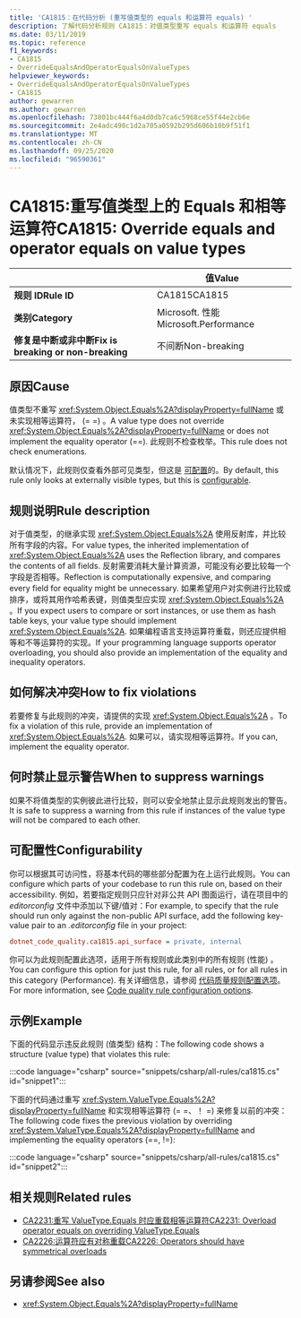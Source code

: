 ```yaml
---
title: 'CA1815：在代码分析 (重写值类型的 equals 和运算符 equals) '
description: 了解代码分析规则 CA1815：对值类型重写 equals 和运算符 equals
ms.date: 03/11/2019
ms.topic: reference
f1_keywords:
- CA1815
- OverrideEqualsAndOperatorEqualsOnValueTypes
helpviewer_keywords:
- OverrideEqualsAndOperatorEqualsOnValueTypes
- CA1815
author: gewarren
ms.author: gewarren
ms.openlocfilehash: 73801bc444f6a4d0db7ca6c5968ce55f44e2cb6e
ms.sourcegitcommit: 2e4adc490c1d2a705a0592b295d606b10b9f51f1
ms.translationtype: MT
ms.contentlocale: zh-CN
ms.lasthandoff: 09/25/2020
ms.locfileid: "96590361"
---
```

# <a name="ca1815-override-equals-and-operator-equals-on-value-types"></a><span data-ttu-id="a14ce-103">CA1815:重写值类型上的 Equals 和相等运算符</span><span class="sxs-lookup"><span data-stu-id="a14ce-103">CA1815: Override equals and operator equals on value types</span></span>

| | <span data-ttu-id="a14ce-104">值</span><span class="sxs-lookup"><span data-stu-id="a14ce-104">Value</span></span> |
|-|-|
| <span data-ttu-id="a14ce-105">**规则 ID**</span><span class="sxs-lookup"><span data-stu-id="a14ce-105">**Rule ID**</span></span> |<span data-ttu-id="a14ce-106">CA1815</span><span class="sxs-lookup"><span data-stu-id="a14ce-106">CA1815</span></span>|
| <span data-ttu-id="a14ce-107">**类别**</span><span class="sxs-lookup"><span data-stu-id="a14ce-107">**Category**</span></span> |<span data-ttu-id="a14ce-108">Microsoft. 性能</span><span class="sxs-lookup"><span data-stu-id="a14ce-108">Microsoft.Performance</span></span>|
| <span data-ttu-id="a14ce-109">**修复是中断或非中断**</span><span class="sxs-lookup"><span data-stu-id="a14ce-109">**Fix is breaking or non-breaking**</span></span> |<span data-ttu-id="a14ce-110">不间断</span><span class="sxs-lookup"><span data-stu-id="a14ce-110">Non-breaking</span></span>|

## <a name="cause"></a><span data-ttu-id="a14ce-111">原因</span><span class="sxs-lookup"><span data-stu-id="a14ce-111">Cause</span></span>

<span data-ttu-id="a14ce-112">值类型不重写 <xref:System.Object.Equals%2A?displayProperty=fullName> 或未实现相等运算符， (= =) 。</span><span class="sxs-lookup"><span data-stu-id="a14ce-112">A value type does not override <xref:System.Object.Equals%2A?displayProperty=fullName> or does not implement the equality operator (==).</span></span> <span data-ttu-id="a14ce-113">此规则不检查枚举。</span><span class="sxs-lookup"><span data-stu-id="a14ce-113">This rule does not check enumerations.</span></span>

<span data-ttu-id="a14ce-114">默认情况下，此规则仅查看外部可见类型，但这是 [可配置](#configurability)的。</span><span class="sxs-lookup"><span data-stu-id="a14ce-114">By default, this rule only looks at externally visible types, but this is [configurable](#configurability).</span></span>

## <a name="rule-description"></a><span data-ttu-id="a14ce-115">规则说明</span><span class="sxs-lookup"><span data-stu-id="a14ce-115">Rule description</span></span>

<span data-ttu-id="a14ce-116">对于值类型，的继承实现 <xref:System.Object.Equals%2A> 使用反射库，并比较所有字段的内容。</span><span class="sxs-lookup"><span data-stu-id="a14ce-116">For value types, the inherited implementation of <xref:System.Object.Equals%2A> uses the Reflection library, and compares the contents of all fields.</span></span> <span data-ttu-id="a14ce-117">反射需要消耗大量计算资源，可能没有必要比较每一个字段是否相等。</span><span class="sxs-lookup"><span data-stu-id="a14ce-117">Reflection is computationally expensive, and comparing every field for equality might be unnecessary.</span></span> <span data-ttu-id="a14ce-118">如果希望用户对实例进行比较或排序，或将其用作哈希表键，则值类型应实现 <xref:System.Object.Equals%2A> 。</span><span class="sxs-lookup"><span data-stu-id="a14ce-118">If you expect users to compare or sort instances, or use them as hash table keys, your value type should implement <xref:System.Object.Equals%2A>.</span></span> <span data-ttu-id="a14ce-119">如果编程语言支持运算符重载，则还应提供相等和不等运算符的实现。</span><span class="sxs-lookup"><span data-stu-id="a14ce-119">If your programming language supports operator overloading, you should also provide an implementation of the equality and inequality operators.</span></span>

## <a name="how-to-fix-violations"></a><span data-ttu-id="a14ce-120">如何解决冲突</span><span class="sxs-lookup"><span data-stu-id="a14ce-120">How to fix violations</span></span>

<span data-ttu-id="a14ce-121">若要修复与此规则的冲突，请提供的实现 <xref:System.Object.Equals%2A> 。</span><span class="sxs-lookup"><span data-stu-id="a14ce-121">To fix a violation of this rule, provide an implementation of <xref:System.Object.Equals%2A>.</span></span> <span data-ttu-id="a14ce-122">如果可以，请实现相等运算符。</span><span class="sxs-lookup"><span data-stu-id="a14ce-122">If you can, implement the equality operator.</span></span>

## <a name="when-to-suppress-warnings"></a><span data-ttu-id="a14ce-123">何时禁止显示警告</span><span class="sxs-lookup"><span data-stu-id="a14ce-123">When to suppress warnings</span></span>

<span data-ttu-id="a14ce-124">如果不将值类型的实例彼此进行比较，则可以安全地禁止显示此规则发出的警告。</span><span class="sxs-lookup"><span data-stu-id="a14ce-124">It is safe to suppress a warning from this rule if instances of the value type will not be compared to each other.</span></span>

## <a name="configurability"></a><span data-ttu-id="a14ce-125">可配置性</span><span class="sxs-lookup"><span data-stu-id="a14ce-125">Configurability</span></span>

<span data-ttu-id="a14ce-126">你可以根据其可访问性，将基本代码的哪些部分配置为在上运行此规则。</span><span class="sxs-lookup"><span data-stu-id="a14ce-126">You can configure which parts of your codebase to run this rule on, based on their accessibility.</span></span> <span data-ttu-id="a14ce-127">例如，若要指定规则只应针对非公共 API 图面运行，请在项目中的 *editorconfig* 文件中添加以下键/值对：</span><span class="sxs-lookup"><span data-stu-id="a14ce-127">For example, to specify that the rule should run only against the non-public API surface, add the following key-value pair to an *.editorconfig* file in your project:</span></span>

```ini
dotnet_code_quality.ca1815.api_surface = private, internal
```

<span data-ttu-id="a14ce-128">你可以为此规则配置此选项，适用于所有规则或此类别中的所有规则 (性能) 。</span><span class="sxs-lookup"><span data-stu-id="a14ce-128">You can configure this option for just this rule, for all rules, or for all rules in this category (Performance).</span></span> <span data-ttu-id="a14ce-129">有关详细信息，请参阅 [代码质量规则配置选项](../code-quality-rule-options.md)。</span><span class="sxs-lookup"><span data-stu-id="a14ce-129">For more information, see [Code quality rule configuration options](../code-quality-rule-options.md).</span></span>

## <a name="example"></a><span data-ttu-id="a14ce-130">示例</span><span class="sxs-lookup"><span data-stu-id="a14ce-130">Example</span></span>

<span data-ttu-id="a14ce-131">下面的代码显示违反此规则 (值类型) 结构：</span><span class="sxs-lookup"><span data-stu-id="a14ce-131">The following code shows a structure (value type) that violates this rule:</span></span>

:::code language="csharp" source="snippets/csharp/all-rules/ca1815.cs" id="snippet1":::

<span data-ttu-id="a14ce-132">下面的代码通过重写 <xref:System.ValueType.Equals%2A?displayProperty=fullName> 和实现相等运算符 (= =、！ =) 来修复以前的冲突：</span><span class="sxs-lookup"><span data-stu-id="a14ce-132">The following code fixes the previous violation by overriding <xref:System.ValueType.Equals%2A?displayProperty=fullName> and implementing the equality operators (==, !=):</span></span>

:::code language="csharp" source="snippets/csharp/all-rules/ca1815.cs" id="snippet2":::

## <a name="related-rules"></a><span data-ttu-id="a14ce-133">相关规则</span><span class="sxs-lookup"><span data-stu-id="a14ce-133">Related rules</span></span>

- [<span data-ttu-id="a14ce-134">CA2231:重写 ValueType.Equals 时应重载相等运算符</span><span class="sxs-lookup"><span data-stu-id="a14ce-134">CA2231: Overload operator equals on overriding ValueType.Equals</span></span>](ca2231.md)
- [<span data-ttu-id="a14ce-135">CA2226:运算符应有对称重载</span><span class="sxs-lookup"><span data-stu-id="a14ce-135">CA2226: Operators should have symmetrical overloads</span></span>](ca2226.md)

## <a name="see-also"></a><span data-ttu-id="a14ce-136">另请参阅</span><span class="sxs-lookup"><span data-stu-id="a14ce-136">See also</span></span>

- <xref:System.Object.Equals%2A?displayProperty=fullName>
